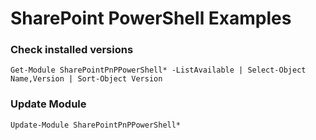 # SharePoint PowerShell Examples

### Check installed versions
```
Get-Module SharePointPnPPowerShell* -ListAvailable | Select-Object Name,Version | Sort-Object Version
```

### Update Module
```
Update-Module SharePointPnPPowerShell*
```
